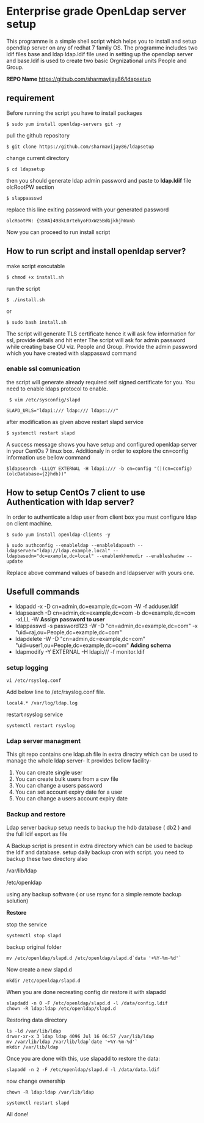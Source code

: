 # Enterprise grade OpenLdap server setup

This programme is a simple shell script which helps you to install and setup opendlap server on any of redhat 7 family OS.
The programme includes two ldif files base and ldap
ldap.ldif file used in setting up the opendlap server and base.ldif is used to create two basic Orgnizational units
People and Group.

**REPO Name**  <https://github.com/sharmavijay86/ldapsetup>

## requirement

Before running the script you have to install packages 
```
$ sudo yum install openldap-servers git -y
```
pull the github repository
```
$ git clone https://github.com/sharmavijay86/ldapsetup
```
change current directory 
```
$ cd ldapsetup
```
then you should generate ldap admin password and paste to **ldap.ldif** file olcRootPW section
```
$ slappaasswd
```
replace this line exiting password with your generated password
```
olcRootPW: {SSHA}498kL0rtehyoFDxWz5BdGjkhjhWxnb
```
Now you can proceed to run install script

## How to run script and install openldap server?

make script executable
```
$ chmod +x install.sh
```
run the script
```
$ ./install.sh
```
or
```
$ sudo bash install.sh
```
The script will generate TLS certificate hence it will ask few information for ssl,  provide details and hit enter
The script will ask for admin password while creating base OU viz. People and Group. Provide the admin password which you have created with slappasswd command
### enable ssl comunication 
the script will generate already required self signed certificate for you. You need to enable ldaps protocol to enable.
```
 $ vim /etc/sysconfig/slapd

SLAPD_URLS="ldapi:/// ldap:/// ldaps:///"

```
after modification as given above restart slapd service 
```
$ systemctl restart slapd
```
A success message shows you have setup and configured openldap server in your CentOs 7 linux box.
Additionaly in order to explore the cn=config information  use bellow command
```
$ldapsearch -LLLQY EXTERNAL -H ldapi:/// -b cn=config "(|(cn=config)(olcDatabase={2}hdb))"
```
## How to setup CentOs 7 client  to use Authentication with ldap server?

In order to authenticate a ldap user from client  box you must configure ldap on client machine.
```
$ sudo yum install openldap-clients -y

$ sudo authconfig --enableldap --enableldapauth --ldapserver="ldap://ldap.example.local" --ldapbasedn="dc=example,dc=local" --enablemkhomedir --enableshadow --update
```
Replace  above command values of basedn and ldapserver with yours one.
## Usefull commands
- ldapadd -x -D cn=admin,dc=example,dc=com  -W -f adduser.ldif
- ldapsearch -D cn=admin,dc=example,dc=com -b dc=example,dc=com -xLLL -W 
**Assign password to user**
- ldappasswd -s password123 -W -D "cn=admin,dc=example,dc=com" -x "uid=raj,ou=People,dc=example,dc=com"
- ldapdelete -W -D "cn=admin,dc=example,dc=com" "uid=user1,ou=People,dc=example,dc=com"
**Adding schema**
- ldapmodify -Y EXTERNAL  -H ldapi:/// -f monitor.ldif

### setup logging 
```
vi /etc/rsyslog.conf
```
Add below line to /etc/rsyslog.conf file.
```
local4.* /var/log/ldap.log
```
restart rsyslog service
```
systemctl restart rsyslog
```
### Ldap server managment
This git repo contains one ldap.sh file in extra directry which can be used to manage the whole ldap server- It provides bellow facility-

1. You can create single user
2. You can create bulk users from a csv file
3. You can change a users password
4. You can set account expiry date for a user
5. You can change a users account expiry date

### Backup and restore
Ldap server backup setup needs to backup the hdb database ( db2 ) and the full ldif export as file

A Backup script is present in extra directory which can be used to backup the ldif and database.
setup daily backup cron with script.
you need to backup these two directory also

/var/lib/ldap

/etc/openldap

using any backup software ( or use rsync for a simple remote backup solution)

**Restore**

stop the service 
```
systemctl stop slapd
```
backup original folder
```
mv /etc/openldap/slapd.d /etc/openldap/slapd.d`data '+%Y-%m-%d'`
```
Now create a new slapd.d
```
mkdir /etc/openldap/slapd.d
```
When you are done recreating config dir restore it with slapadd
```
slapdadd -n 0 -F /etc/openldap/slapd.d -l /data/config.ldif
chown -R ldap:ldap /etc/openldap/slapd.d
```
Restoring data directory

```
ls -ld /var/lib/ldap
drwxr-xr-x 3 ldap ldap 4096 Jul 16 06:57 /var/lib/ldap
mv /var/lib/ldap /var/lib/ldap`date '+%Y-%m-%d'`
mkdir /var/lib/ldap
```
Once you are done with this, use slapadd to restore the data:
```
slapadd -n 2 -F /etc/openldap/slapd.d -l /data/data.ldif
```
now change ownership
```
chown -R ldap:ldap /var/lib/ldap

systemctl restart slapd
```
All done!
